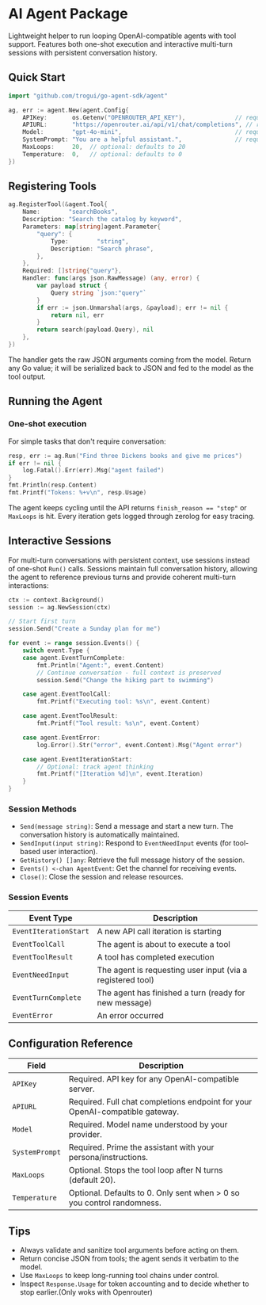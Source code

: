 # AI Agent Package

Lightweight helper to run looping OpenAI-compatible agents with tool support. Features both one-shot execution and interactive multi-turn sessions with persistent conversation history.

## Quick Start

```go
import "github.com/trogui/go-agent-sdk/agent"

ag, err := agent.New(agent.Config{
    APIKey:       os.Getenv("OPENROUTER_API_KEY"),              // required
    APIURL:       "https://openrouter.ai/api/v1/chat/completions", // required
    Model:        "gpt-4o-mini",                                // required
    SystemPrompt: "You are a helpful assistant.",               // required
    MaxLoops:     20,  // optional: defaults to 20
    Temperature:  0,   // optional: defaults to 0
})
```

## Registering Tools

```go
ag.RegisterTool(&agent.Tool{
    Name:        "searchBooks",
    Description: "Search the catalog by keyword",
    Parameters: map[string]agent.Parameter{
        "query": {
            Type:        "string",
            Description: "Search phrase",
        },
    },
    Required: []string{"query"},
    Handler: func(args json.RawMessage) (any, error) {
        var payload struct {
            Query string `json:"query"`
        }
        if err := json.Unmarshal(args, &payload); err != nil {
            return nil, err
        }
        return search(payload.Query), nil
    },
})
```

The handler gets the raw JSON arguments coming from the model. Return any Go value; it will be serialized back to JSON and fed to the model as the tool output.

## Running the Agent

### One-shot execution

For simple tasks that don't require conversation:

```go
resp, err := ag.Run("Find three Dickens books and give me prices")
if err != nil {
    log.Fatal().Err(err).Msg("agent failed")
}
fmt.Println(resp.Content)
fmt.Printf("Tokens: %+v\n", resp.Usage)
```

The agent keeps cycling until the API returns `finish_reason == "stop"` or `MaxLoops` is hit. Every iteration gets logged through zerolog for easy tracing.

## Interactive Sessions

For multi-turn conversations with persistent context, use sessions instead of one-shot `Run()` calls. Sessions maintain full conversation history, allowing the agent to reference previous turns and provide coherent multi-turn interactions:

```go
ctx := context.Background()
session := ag.NewSession(ctx)

// Start first turn
session.Send("Create a Sunday plan for me")

for event := range session.Events() {
    switch event.Type {
    case agent.EventTurnComplete:
        fmt.Println("Agent:", event.Content)
        // Continue conversation - full context is preserved
        session.Send("Change the hiking part to swimming")

    case agent.EventToolCall:
        fmt.Printf("Executing tool: %s\n", event.Content)

    case agent.EventToolResult:
        fmt.Printf("Tool result: %s\n", event.Content)

    case agent.EventError:
        log.Error().Str("error", event.Content).Msg("Agent error")

    case agent.EventIterationStart:
        // Optional: track agent thinking
        fmt.Printf("[Iteration %d]\n", event.Iteration)
    }
}
```

### Session Methods

- `Send(message string)`: Send a message and start a new turn. The conversation history is automatically maintained.
- `SendInput(input string)`: Respond to `EventNeedInput` events (for tool-based user interaction).
- `GetHistory() []any`: Retrieve the full message history of the session.
- `Events() <-chan AgentEvent`: Get the channel for receiving events.
- `Close()`: Close the session and release resources.

### Session Events

| Event Type | Description |
| --- | --- |
| `EventIterationStart` | A new API call iteration is starting |
| `EventToolCall` | The agent is about to execute a tool |
| `EventToolResult` | A tool has completed execution |
| `EventNeedInput` | The agent is requesting user input (via a registered tool) |
| `EventTurnComplete` | The agent has finished a turn (ready for new message) |
| `EventError` | An error occurred |

## Configuration Reference

| Field | Description |
| --- | --- |
| `APIKey` | Required. API key for any OpenAI-compatible server. |
| `APIURL` | Required. Full chat completions endpoint for your OpenAI-compatible gateway. |
| `Model` | Required. Model name understood by your provider. |
| `SystemPrompt` | Required. Prime the assistant with your persona/instructions. |
| `MaxLoops` | Optional. Stops the tool loop after N turns (default 20). |
| `Temperature` | Optional. Defaults to 0. Only sent when > 0 so you control randomness. |

## Tips

- Always validate and sanitize tool arguments before acting on them.
- Return concise JSON from tools; the agent sends it verbatim to the model.
- Use `MaxLoops` to keep long-running tool chains under control.
- Inspect `Response.Usage` for token accounting and to decide whether to stop earlier.(Only woks with Openrouter)
